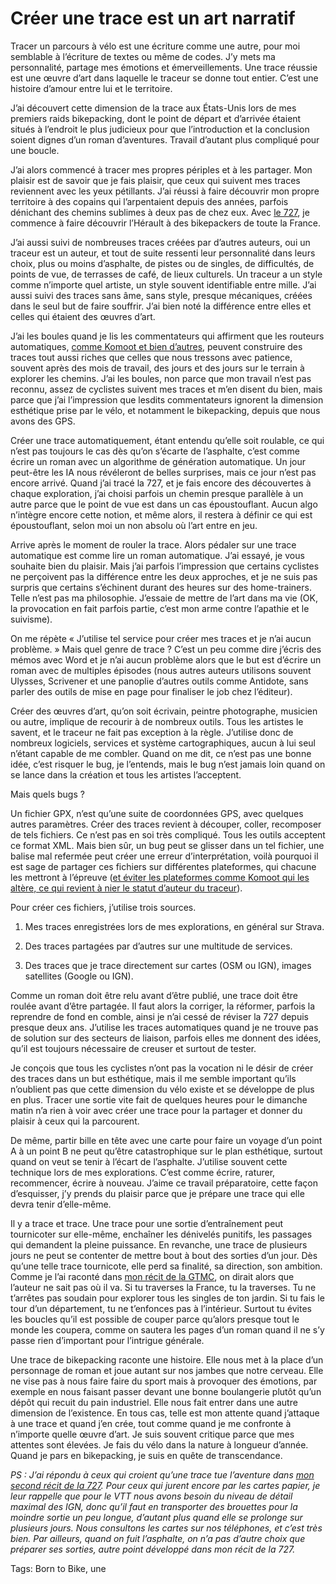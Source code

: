 # Créer une trace est un art narratif

Tracer un parcours à vélo est une écriture comme une autre, pour moi semblable à l’écriture de textes ou même de codes. J’y mets ma personnalité, partage mes émotions et émerveillements. Une trace réussie est une œuvre d’art dans laquelle le traceur se donne tout entier. C’est une histoire d’amour entre lui et le territoire.

J’ai découvert cette dimension de la trace aux États-Unis lors de mes premiers raids bikepacking, dont le point de départ et d’arrivée étaient situés à l’endroit le plus judicieux pour que l’introduction et la conclusion soient dignes d’un roman d’aventures. Travail d’autant plus compliqué pour une boucle.

J’ai alors commencé à tracer mes propres périples et à les partager. Mon plaisir est de savoir que je fais plaisir, que ceux qui suivent mes traces reviennent avec les yeux pétillants. J’ai réussi à faire découvrir mon propre territoire à des copains qui l’arpentaient depuis des années, parfois dénichant des chemins sublimes à deux pas de chez eux. Avec [le 727](https://tcrouzet.com/727tour/), je commence à faire découvrir l’Hérault à des bikepackers de toute la France.

J’ai aussi suivi de nombreuses traces créées par d’autres auteurs, oui un traceur est un auteur, et tout de suite ressenti leur personnalité dans leurs choix, plus ou moins d’asphalte, de pistes ou de singles, de difficultés, de points de vue, de terrasses de café, de lieux culturels. Un traceur a un style comme n’importe quel artiste, un style souvent identifiable entre mille. J’ai aussi suivi des traces sans âme, sans style, presque mécaniques, créées dans le seul but de faire souffrir. J’ai bien noté la différence entre elles et celles qui étaient des œuvres d’art.

J’ai les boules quand je lis les commentateurs qui affirment que les routeurs automatiques, [comme Komoot et bien d’autres](https://tcrouzet.com/2019/09/11/vtt-gravel-bikepacking-que-vaut-le-routage-automatique/), peuvent construire des traces tout aussi riches que celles que nous tressons avec patience, souvent après des mois de travail, des jours et des jours sur le terrain à explorer les chemins. J’ai les boules, non parce que mon travail n’est pas reconnu, assez de cyclistes suivent mes traces et m’en disent du bien, mais parce que j’ai l’impression que lesdits commentateurs ignorent la dimension esthétique prise par le vélo, et notamment le bikepacking, depuis que nous avons des GPS.

Créer une trace automatiquement, étant entendu qu’elle soit roulable, ce qui n’est pas toujours le cas dès qu’on s’écarte de l’asphalte, c’est comme écrire un roman avec un algorithme de génération automatique. Un jour peut-être les IA nous révéleront de belles surprises, mais ce jour n’est pas encore arrivé. Quand j’ai tracé la 727, et je fais encore des découvertes à chaque exploration, j’ai choisi parfois un chemin presque parallèle à un autre parce que le point de vue est dans un cas époustouflant. Aucun algo n’intègre encore cette notion, et même alors, il restera à définir ce qui est époustouflant, selon moi un non absolu où l’art entre en jeu.

Arrive après le moment de rouler la trace. Alors pédaler sur une trace automatique est comme lire un roman automatique. J’ai essayé, je vous souhaite bien du plaisir. Mais j’ai parfois l’impression que certains cyclistes ne perçoivent pas la différence entre les deux approches, et je ne suis pas surpris que certains s’échinent durant des heures sur des home-trainers. Telle n’est pas ma philosophie. J’essaie de mettre de l’art dans ma vie (OK, la provocation en fait parfois partie, c’est mon arme contre l’apathie et le suivisme).

On me répète « J’utilise tel service pour créer mes traces et je n’ai aucun problème. » Mais quel genre de trace ? C’est un peu comme dire j’écris des mémos avec Word et je n’ai aucun problème alors que le but est d’écrire un roman avec de multiples épisodes (nous autres auteurs utilisons souvent Ulysses, Scrivener et une panoplie d’autres outils comme Antidote, sans parler des outils de mise en page pour finaliser le job chez l’éditeur).

Créer des œuvres d’art, qu’on soit écrivain, peintre photographe, musicien ou autre, implique de recourir à de nombreux outils. Tous les artistes le savent, et le traceur ne fait pas exception à la règle. J’utilise donc de nombreux logiciels, services et système cartographiques, aucun à lui seul n’étant capable de me combler. Quand on me dit, ce n’est pas une bonne idée, c’est risquer le bug, je l’entends, mais le bug n’est jamais loin quand on se lance dans la création et tous les artistes l’acceptent.

Mais quels bugs ?

Un fichier GPX, n’est qu’une suite de coordonnées GPS, avec quelques autres paramètres. Créer des traces revient à découper, coller, recomposer de tels fichiers. Ce n’est pas en soi très compliqué. Tous les outils acceptent ce format XML. Mais bien sûr, un bug peut se glisser dans un tel fichier, une balise mal refermée peut créer une erreur d’interprétation, voilà pourquoi il est sage de partager ces fichiers sur différentes plateformes, qui chacune les mettront à l’épreuve ([et éviter les plateformes comme Komoot qui les altère, ce qui revient à nier le statut d’auteur du traceur](https://tcrouzet.com/2021/05/27/gaffe-komoot-est-bugue/)).

Pour créer ces fichiers, j’utilise trois sources.

1. Mes traces enregistrées lors de mes explorations, en général sur Strava.

2. Des traces partagées par d’autres sur une multitude de services.

3. Des traces que je trace directement sur cartes (OSM ou IGN), images satellites (Google ou IGN).

Comme un roman doit être relu avant d’être publié, une trace doit être roulée avant d’être partagée. Il faut alors la corriger, la réformer, parfois la reprendre de fond en comble, ainsi je n’ai cessé de réviser la 727 depuis presque deux ans. J’utilise les traces automatiques quand je ne trouve pas de solution sur des secteurs de liaison, parfois elles me donnent des idées, qu’il est toujours nécessaire de creuser et surtout de tester.

Je conçois que tous les cyclistes n’ont pas la vocation ni le désir de créer des traces dans un but esthétique, mais il me semble important qu’ils n’oublient pas que cette dimension du vélo existe et se développe de plus en plus. Tracer une sortie vite fait de quelques heures pour le dimanche matin n’a rien à voir avec créer une trace pour la partager et donner du plaisir à ceux qui la parcourent.

De même, partir bille en tête avec une carte pour faire un voyage d’un point A à un point B ne peut qu’être catastrophique sur le plan esthétique, surtout quand on veut se tenir à l’écart de l’asphalte. J’utilise souvent cette technique lors de mes explorations. C’est comme écrire, raturer, recommencer, écrire à nouveau. J’aime ce travail préparatoire, cette façon d’esquisser, j’y prends du plaisir parce que je prépare une trace qui elle devra tenir d’elle-même.

Il y a trace et trace. Une trace pour une sortie d’entraînement peut tournicoter sur elle-même, enchaîner les dénivelés punitifs, les passages qui demandent la pleine puissance. En revanche, une trace de plusieurs jours ne peut se contenter de mettre bout à bout des sorties d’un jour. Dès qu’une telle trace tournicote, elle perd sa finalité, sa direction, son ambition. Comme je l’ai raconté dans [mon récit de la GTMC](https://tcrouzet.com/2021/07/26/la-gtmc-des-bijoux-a-travers-les-cailloux/), on dirait alors que l’auteur ne sait pas où il va. Si tu traverses la France, tu la traverses. Tu ne t’arrêtes pas soudain pour explorer tous les singles de ton jardin. Si tu fais le tour d’un département, tu ne t’enfonces pas à l’intérieur. Surtout tu évites les boucles qu’il est possible de couper parce qu’alors presque tout le monde les coupera, comme on sautera les pages d’un roman quand il ne s’y passe rien d’important pour l’intrigue générale.

Une trace de bikepacking raconte une histoire. Elle nous met à la place d’un personnage de roman et joue autant sur nos jambes que notre cerveau. Elle ne vise pas à nous faire faire du sport mais à provoquer des émotions, par exemple en nous faisant passer devant une bonne boulangerie plutôt qu’un dépôt qui recuit du pain industriel. Elle nous fait entrer dans une autre dimension de l’existence. En tous cas, telle est mon attente quand j’attaque à une trace et quand j’en crée, tout comme quand je me confronte à n’importe quelle œuvre d’art. Je suis souvent critique parce que mes attentes sont élevées. Je fais du vélo dans la nature à longueur d’année. Quand je pars en bikepacking, je suis en quête de transcendance.

*PS : J’ai répondu à ceux qui croient qu’une trace tue l’aventure dans [mon second récit de la 727](https://tcrouzet.com/2021/05/27/le-727-ou-la-fonction-regenerative-du-bikepacking/). Pour ceux qui jurent encore par les cartes papier, je leur rappelle que pour le VTT nous avons besoin du niveau de détail maximal des IGN, donc qu’il faut en transporter des brouettes pour la moindre sortie un peu longue, d’autant plus quand elle se prolonge sur plusieurs jours. Nous consultons les cartes sur nos téléphones, et c’est très bien. Par ailleurs, quand on fuit l’asphalte, on n’a pas d’autre choix que préparer ses sorties, autre point développé dans mon récit de la 727.*

Tags: Born to Bike, une